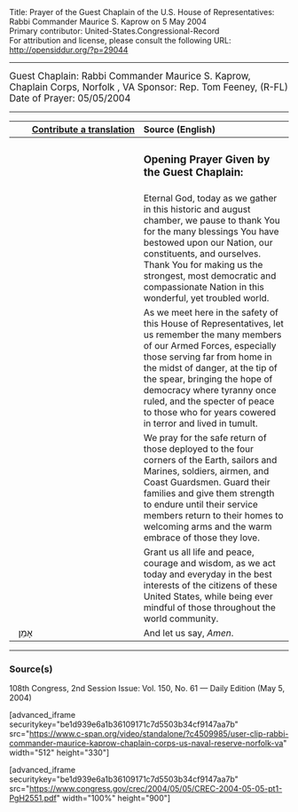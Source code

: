 <html>
<head></head>
<body>
Title: Prayer of the Guest Chaplain of the U.S. House of Representatives: Rabbi Commander Maurice S. Kaprow on 5 May 2004<br />
Primary contributor: United-States.Congressional-Record<br />
For attribution and license, please consult the following URL: <a href="http://opensiddur.org/?p=29044">http://opensiddur.org/?p=29044</a>
<p />
<hr />

<div class="english" style="font-size:1.2em;">
Guest Chaplain: Rabbi Commander Maurice S. Kaprow, Chaplain Corps, Norfolk , VA
Sponsor: Rep. Tom Feeney, (R-FL)
Date of Prayer: 05/05/2004

<!--
<blockquote>
<h3>One Minute Speech Given in Recognition of the Guest Chaplain:</h3>
</blockquote>
-->
</div>

<hr />

<table style="margin-left: auto;margin-right: auto;" class="draggable">
<thead><tr><th id="x" style="text-align: right;"><a href="/contributing/upload/">Contribute a translation</a></th><th style="text-align: left;">Source (English)</th></tr></thead>
<tbody>
<tr><td style="vertical-align:top;" width="46%">
<div class="liturgy"><span lang="he">

</span></div></td>
 
<td style="vertical-align:top;" width="53%">
<div class="english">
<h3>Opening Prayer Given by the Guest Chaplain:</h3>
</div></td></tr>

<tr><td style="vertical-align:top;" width="46%">
<div class="liturgy"><span lang="he">

</span></div></td>
 
<td style="vertical-align:top;" width="53%">
<div class="english">
Eternal God, 
today as we gather in this historic and august chamber, 
we pause to thank You 
for the many blessings You have bestowed upon our Nation, 
our constituents, 
and ourselves. 
Thank You 
for making us the strongest, 
most democratic 
and compassionate Nation 
in this wonderful, 
yet troubled world.
</div></td></tr>


<tr><td style="vertical-align:top;" width="46%">
<div class="liturgy"><span lang="he">

</span></div></td>
 
<td style="vertical-align:top;" width="53%">
<div class="english">
As we meet here 
in the safety of this House of Representatives, 
let us remember the many members of our Armed Forces, 
especially those serving far from home 
in the midst of danger, 
at the tip of the spear, 
bringing the hope of democracy 
where tyranny once ruled, 
and the specter of peace 
to those who for years cowered in terror 
and lived in tumult.
</div></td></tr>


<tr><td style="vertical-align:top;" width="46%">
<div class="liturgy"><span lang="he">

</span></div></td>
 
<td style="vertical-align:top;" width="53%">
<div class="english">
We pray for the safe return 
of those deployed to the four corners of the Earth, 
sailors and Marines, soldiers, airmen, and Coast Guardsmen. 
Guard their families 
and give them strength to endure 
until their service members 
return to their homes 
to welcoming arms 
and the warm embrace 
of those they love.
</div></td></tr>


<tr><td style="vertical-align:top;" width="46%">
<div class="liturgy"><span lang="he">

</span></div></td>
 
<td style="vertical-align:top;" width="53%">
<div class="english">
Grant us all life and peace, 
courage and wisdom, 
as we act today 
and everyday 
in the best interests of the citizens 
of these United States, 
while being ever mindful 
of those throughout the world community. 
</div></td></tr>


<tr><td style="vertical-align:top;" width="46%">
<div class="liturgy"><span lang="he">
&nbsp;
אָמֵן׃
</span></div></td>
 
<td style="vertical-align:top;" width="53%">
<div class="english">
And let us say,
<em>Amen</em>.
</div></td></tr>
</tbody></table>

<hr />

<h3>Source(s)</h3>

108th Congress, 2nd Session
Issue: Vol. 150, No. 61 — Daily Edition (May 5, 2004)

[advanced_iframe securitykey="be1d939e6a1b36109171c7d5503b34cf9147aa7b" src="https://www.c-span.org/video/standalone/?c4509985/user-clip-rabbi-commander-maurice-kaprow-chaplain-corps-us-naval-reserve-norfolk-va" width="512" height="330"]

[advanced_iframe securitykey="be1d939e6a1b36109171c7d5503b34cf9147aa7b" src="https://www.congress.gov/crec/2004/05/05/CREC-2004-05-05-pt1-PgH2551.pdf" width="100%" height="900"]
</body>
</html>
